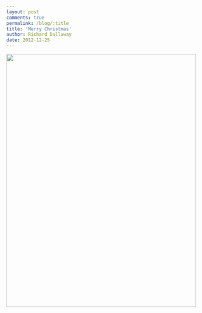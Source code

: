 ```yaml
---
layout: post
comments: true
permalink: /blog/:title
title: 'Merry Christmas'
author: Richard Dallaway
date: 2012-12-25
---
```


<div><a href="//static.skitters.dallaway.com/IMG_20121225_112005.JPG"><img width="500" src="//static.skitters.dallaway.com/IMG_20121225_112005.JPG.500.JPG" height="667"></a></div>


  
    
